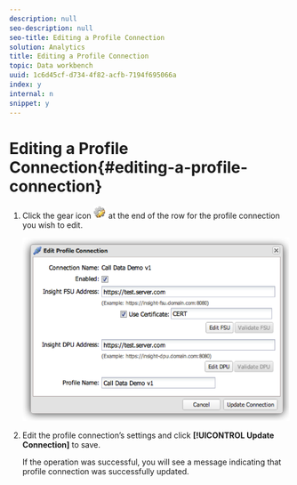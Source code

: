 ```yaml
---
description: null
seo-description: null
seo-title: Editing a Profile Connection
solution: Analytics
title: Editing a Profile Connection
topic: Data workbench
uuid: 1c6d45cf-d734-4f82-acfb-7194f695066a
index: y
internal: n
snippet: y
---
```


# Editing a Profile Connection{#editing-a-profile-connection}

1. Click the gear icon ![](assets/edit_icon.png) at the end of the row for the profile connection you wish to edit.

   ![](assets/edit_profile_connection.png)

1. Edit the profile connection’s settings and click **[!UICONTROL Update Connection]** to save.

   If the operation was successful, you will see a message indicating that profile connection was successfully updated. 